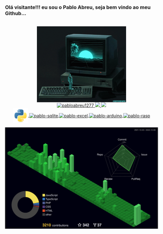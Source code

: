 ### Olá visitante!!! eu sou o Pablo Abreu, seja bem vindo ao meu Github...



<div  align="center"> 
  <div style="display: inline_block"><br>
    <img align="center" height="250" alt="coding-time" src="computer-retro.gif">
    
    
<div align="center">
  <a href="https://github.com/pabloabreu1277">
  <img width="400em" src="https://github-readme-stats.vercel.app/api?username=pabloabreu1277&show_icons=true&locale=en&theme=merko"alt="pabloabreu1277"/>
  <img height="180em" src="https://github-readme-stats.vercel.app/api/top-langs/?username=Pabloabreu1277&theme=merko"/>
  <img height="180em" src="https://github-profile-trophy.vercel.app/?username=Pabloabreu1277&theme=merko&row=1"/>
</div>

  <img align="center" alt="pablo-Python" height="50" width="50" src="https://raw.githubusercontent.com/devicons/devicon/master/icons/python/python-original.svg">
  <img align="center" alt="pablo-sqlite" height="30" width="90" src="https://img.shields.io/badge/SQLite-07405E?style=for-the-badge&logo=sqlite&logoColor=white">
  <img align="center" alt="pablo-excel" height="30" width="90" src="https://img.shields.io/badge/Microsoft_Excel-217346?style=for-the-badge&logo=microsoft-excel&logoColor=white">
  <img align="center" alt="pablo-arduino" height="30" width="90" src="https://img.shields.io/badge/Arduino-00979D?style=for-the-badge&logo=Arduino&logoColor=white">
  <img align="center" alt="pablo-rasp" height="30" width="90" src="https://img.shields.io/badge/Raspberry%20Pi-A22846?style=for-the-badge&logo=Raspberry%20Pi&logoColor=white">

![](./profile-3d-contrib/profile-night-green.svg)

